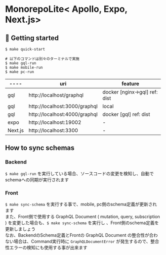 # MonorepoLite< Apollo, Expo, Next.js>

## 🚀 Getting started
```
$ make quick-start

# 以下のコマンドは別々のターミナルで実施
$ make gql-run
$ make mobile-run
$ make pc-run
```

| ----   | uri                            | feature                       |
|--------|-------------------------------|-------------------------------|
| gql    | http://localhost/graphql | docker [nginx->gql] ref: dist |
| gql    | http://localhost:3000/graphql | local                         |
| gql    | http://localhost:4000/graphql | docker [gql] ref: dist        |
| expo   | http://localhost:19002        | -                             |
| Next.js | http://localhost:3300         | -                             |

## How to sync schemas
### Backend
`$ make gql-run` を実行している場合、ソースコードの変更を検知し、自動でschemaへの同期が実行されます

### Front
`$ make sync-schema` を実行する事で、mobile, pc側のschema定義が更新されます  
また、Front側で使用する GraphQL Document ( mutation, query, subscription ) を変更した場合も、`$ make sync-schema` を実行し 、Front側のschema定義を更新しましょう  
なお、BackendのSchema定義とFrontの GraphQL Document の整合性が合わない場合は、Command実行時に `GraphQLDocumentError` が発生するので、整合性エラーの検知にも使用する事が出来ます